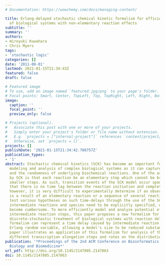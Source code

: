 ```yaml
---
# Documentation: https://wowchemy.com/docs/managing-content/

title: Erlang-delayed stochastic chemical kinetic formalism for efficient analysis
  of biological systems with non-elementary reaction effects
subtitle: ''
summary: ''
authors:
- Hiroyuki Kuwahara
- Chris Myers
tags:
- 'stochastic logic'
categories: []
date: '2011-08-01'
lastmod: 2021-01-15T21:34:43Z
featured: false
draft: false

# Featured image
# To use, add an image named `featured.jpg/png` to your page's folder.
# Focal points: Smart, Center, TopLeft, Top, TopRight, Left, Right, BottomLeft, Bottom, BottomRight.
image:
  caption: ''
  focal_point: ''
  preview_only: false

# Projects (optional).
#   Associate this post with one or more of your projects.
#   Simply enter your project's folder or file name without extension.
#   E.g. `projects = ["internal-project"]` references `content/project/deep-learning/index.md`.
#   Otherwise, set `projects = []`.
projects: []
publishDate: '2021-01-15T21:34:42.788757Z'
publication_types:
- '1'
abstract: Stochastic chemical kinetics (SCK) has become an important formalism for
  modeling and analysis of complex biological systems as it can capture the discreteness
  and the randomness of underlying biochemical reactions. One of the assumptions made
  by SCK is that each reaction be an elementary step which cannot be broken down into
  smaller steps. As such, transition events of the SCK model occur spontaneously in
  that there is no time lag between the reaction initiation and completion. In practice,
  however, it is very difficult to experimentally determine if an observed state change
  is a result of an elementary reaction or a sequence of several reaction steps. To
  test various hypotheses on such time-delays through the use of the SCK, all of the
  intermediate reactions and species need to be explicitly specified, which can quickly
  become cumbersome. To more efficiently model and analyze potential effects of such
  intermediate reaction steps, this paper proposes a new formalism for higher-level
  discrete-stochastic treatment of biological systems with reaction delays. Our new
  formalism can represent a time delay caused by intermediate reaction steps as an
  Erlang random variable, allowing a model's size to be reduced substantially. This
  paper illustrates an application of this formalism for analysis of the effect of
  different transcription elongation steps and rates on the distribution of RNA molecules.
publication: '*Proceedings of the 2nd ACM Conference on Bioinformatics, Computational
  Biology and Biomedicine*'
url_pdf: http://doi.org/10.1145/2147805.2147863
doi: 10.1145/2147805.2147863
---
```

